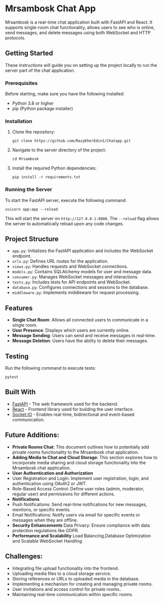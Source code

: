 

# Mrsambosk Chat App

Mrsambosk is a real-time chat application built with FastAPI and React. It supports single-room chat functionality, allows users to see who is online, send messages, and delete messages using both WebSocket and HTTP protocols.

## Getting Started

These instructions will guide you on setting up the project locally to run the server part of the chat application.

### Prerequisites

Before starting, make sure you have the following installed:
- Python 3.8 or higher
- pip (Python package installer)

### Installation

1. Clone the repository:
   ```
   git clone https://github.com/RazyKherEdin1/Chatapp.git
   ```

2. Navigate to the server directory of the project:
   ```
   cd Mrsambosk
   ```

3. Install the required Python dependencies:
   ```
   pip install -r requirements.txt
   ```

### Running the Server

To start the FastAPI server, execute the following command:
```
uvicorn app:app --reload
```
This will start the server on `http://127.0.0.1:8000`. The `--reload` flag allows the server to automatically reload upon any code changes.

## Project Structure

- `app.py`: Initializes the FastAPI application and includes the WebSocket endpoint.
- `urls.py`: Defines URL routes for the application.
- `views.py`: Handles requests and WebSocket connections.
- `models.py`: Contains SQLAlchemy models for user and message data.
- `consumer.py`: Manages WebSocket messages and interactions.
- `tests.py`: Includes tests for API endpoints and WebSocket.
- `database.py`: Configures connections and sessions to the database.
- `middleware.py`: Implements middleware for request processing.

## Features

- **Single Chat Room**: Allows all connected users to communicate in a single room.
- **User Presence**: Displays which users are currently online.
- **Message Sending**: Users can send and receive messages in real-time.
- **Message Deletion**: Users have the ability to delete their messages.

## Testing

Run the following command to execute tests:
```
pytest
```

## Built With

* [FastAPI](https://fastapi.tiangolo.com/) - The web framework used for the backend.
* [React](https://reactjs.org/) - Frontend library used for building the user interface.
* [Socket.IO](https://socket.io/) - Enables real-time, bidirectional and event-based communication.




## Future Additions: 
- **Private Rooms Chat**:
This document outlines how to potentially add private rooms functionality to the Mrsambosk chat application.
- **Adding Media to Chat and Cloud Storage**:
This section explores how to incorporate media sharing and cloud storage functionality into the Mrsambosk chat application.
- **User Authentication and Authorization**
- User Registration and Login: Implement user registration, login, and authentication using OAuth2 or JWT.
- Role-Based Access Control: Define user roles (admin, moderator, regular user) and permissions for different actions.
- **Notifications**
- Push Notifications: Send real-time notifications for new messages, mentions, or specific events.
- Email Notifications: Notify users via email for specific events or messages when they are offline.
- **Security Enhancements**
Data Privacy: Ensure compliance with data protection regulations like GDPR.
- **Performance and Scalability**
Load Balancing,Database Optimization and Scalable WebSocket Handling.

## Challenges:
* Integrating file upload functionality into the frontend.
* Uploading media files to a cloud storage service.
* Storing references or URLs to uploaded media in the database.
* Implementing a mechanism for creating and managing private rooms.
* User invitations and access control for private rooms..
* Maintaining real-time communication within specific rooms.



```
